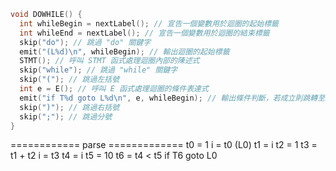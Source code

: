 ```c
void DOWHILE() {
  int whileBegin = nextLabel(); // 宣告一個變數用於迴圈的起始標籤
  int whileEnd = nextLabel(); // 宣告一個變數用於迴圈的結束標籤
  skip("do"); // 跳過 "do" 關鍵字
  emit("(L%d)\n", whileBegin); // 輸出迴圈的起始標籤
  STMT(); // 呼叫 STMT 函式處理迴圈內部的陳述式
  skip("while"); // 跳過 "while" 關鍵字
  skip("("); // 跳過左括號
  int e = E(); // 呼叫 E 函式處理迴圈的條件表達式
  emit("if T%d goto L%d\n", e, whileBegin); // 輸出條件判斷，若成立則跳轉至迴圈起始標籤
  skip(")"); // 跳過右括號
  skip(";"); // 跳過分號
}
````
============ parse =============
t0 = 1
i = t0
(L0)
t1 = i
t2 = 1
t3 = t1 + t2
i = t3
t4 = i
t5 = 10
t6 = t4 < t5
if T6 goto L0